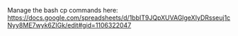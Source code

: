 Manage the bash cp commands here: https://docs.google.com/spreadsheets/d/1bbIT9JQpXUVAGlgeXIyDRsseuj1cNyy8ME7wyk6ZIGk/edit#gid=1106322047
